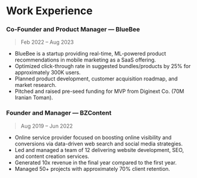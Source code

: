 # Work Experience

### Co-Founder and Product Manager — BlueBee
> Feb 2022 – Aug 2023

- BlueBee is a startup providing real-time, ML-powered product recommendations in mobile marketing as a SaaS offering.
- Optimized click-through rate in suggested bundles/products by 25% for approximately 300K users.
- Planned product development, customer acquisition roadmap, and market research.
- Pitched and raised pre-seed funding for MVP from Diginext Co. (70M Iranian Toman).

### Founder and Manager — BZContent
> Aug 2019 – Jun 2022

- Online service provider focused on boosting online visibility and conversions via data-driven web search and social media strategies.
- Led and managed a team of 12 delivering website development, SEO, and content creation services.
- Generated 10x revenue in the final year compared to the first year.
- Managed 50+ projects with approximately 70% client retention.
